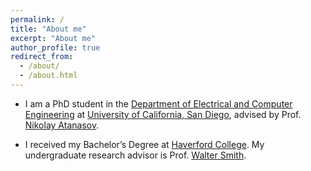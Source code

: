 ```yaml
---
permalink: /
title: "About me"
excerpt: "About me"
author_profile: true
redirect_from: 
  - /about/
  - /about.html
---
```


+ I am a PhD student in the [Department of Electrical and Computer Engineering](http://www.ece.ucsd.edu/) at [University of California, San Diego](https://ucsd.edu/), advised by Prof. [Nikolay Atanasov](https://natanaso.github.io/). 

+ I received my Bachelor’s Degree at [Haverford College](https://www.haverford.edu/). My undergraduate research advisor is Prof. [Walter Smith](https://www.haverford.edu/users/wsmith). 
